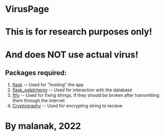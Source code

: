# VirusPage
# This is for research purposes only!
# And does NOT use actual virus!
## Packages required:
1. [flask](https://pypi.org/project/Flask/) -- Used for "hosting" the app
2. [flask_sqlalchemy](https://pypi.org/project/flask-sqlalchemy/) -- Used for interaction with the database
3. [ftfy](https://pypi.org/project/ftfy/) -- Used for fixing strings, if they should be broken after transmitting them through the internet
4. [Cryptography](https://pypi.org/project/cryptography/) -- Used for encrypting string to recieve
# By malanak, 2022